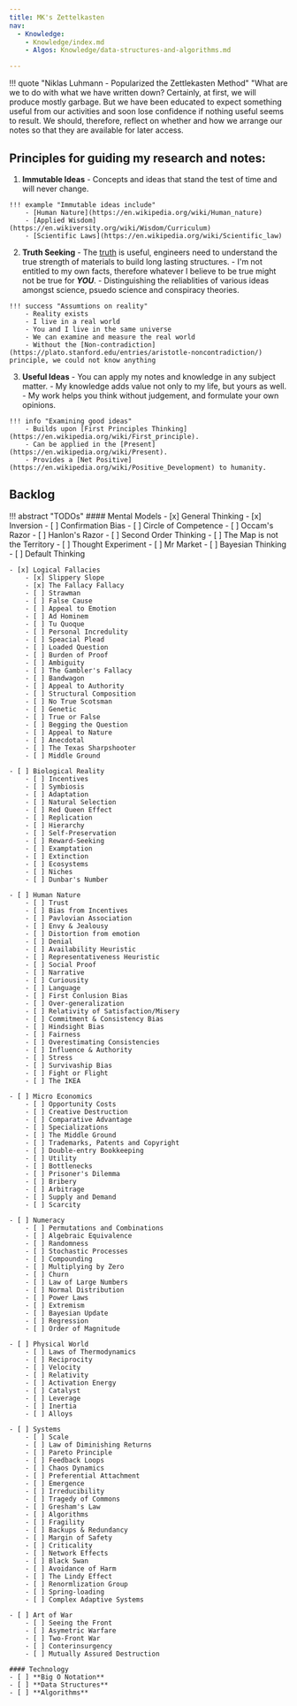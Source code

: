 ```yaml
---
title: MK's Zettelkasten
nav:
  - Knowledge:
    - Knowledge/index.md 
    - Algos: Knowledge/data-structures-and-algorithms.md

---
```

<!-- <style>
  .md-typeset h1,
  .md-content__button {
    display: none;
  }
</style> -->

<!-- <b><h2 align="center">MK Chong</h2></b> -->

!!! quote "Niklas Luhmann - Popularized the Zettlekasten Method"
    "What are we to do with what we have written down? Certainly, at first, we will produce mostly garbage. But we have been educated to expect something useful from our activities and soon lose confidence if nothing useful seems to result. We should, therefore, reflect on whether and how we arrange our notes so that they are available for later access.

## Principles for guiding my research and notes:

  1. **Immutable Ideas** 
    - Concepts and ideas that stand the test of time and will never change.
          
    !!! example "Immutable ideas include"
        - [Human Nature](https://en.wikipedia.org/wiki/Human_nature)
        - [Applied Wisdom](https://en.wikiversity.org/wiki/Wisdom/Curriculum)
        - [Scientific Laws](https://en.wikipedia.org/wiki/Scientific_law)

  2. **Truth Seeking** 
    - The [truth](https://en.wikipedia.org/wiki/Truth) is useful, engineers need to understand the true strength of materials to build long lasting structures.
    - I'm not entitled to my own facts, therefore whatever I believe to be true might not be true for ***YOU***.
    - Distinguishing the reliablities of various ideas amongst science, psuedo science and conspiracy theories.

    !!! success "Assumtions on reality"
        - Reality exists
        - I live in a real world
        - You and I live in the same universe
        - We can examine and measure the real world
        - Without the [Non-contradiction](https://plato.stanford.edu/entries/aristotle-noncontradiction/) principle, we could not know anything

  3. **Useful Ideas**
    - You can apply my notes and knowledge in any subject matter.
    - My knowledge adds value not only to my life, but yours as well.
    - My work helps you think without judgement, and formulate your own opinions.

    !!! info "Examining good ideas"
        - Builds upon [First Principles Thinking](https://en.wikipedia.org/wiki/First_principle).
        - Can be applied in the [Present](https://en.wikipedia.org/wiki/Present).
        - Provides a [Net Positive](https://en.wikipedia.org/wiki/Positive_Development) to humanity. 

## Backlog 

!!! abstract "TODOs"
    #### Mental Models
    - [x] General Thinking
        - [x] Inversion
        - [ ] Confirmation Bias
        - [ ] Circle of Competence 
        - [ ] Occam's Razor 
        - [ ] Hanlon's Razor
        - [ ] Second Order Thinking
        - [ ] The Map is not the Territory
        - [ ] Thought Experiment
        - [ ] Mr Market
        - [ ] Bayesian Thinking
        - [ ] Default Thinking

    - [x] Logical Fallacies
        - [x] Slippery Slope
        - [x] The Fallacy Fallacy
        - [ ] Strawman
        - [ ] False Cause
        - [ ] Appeal to Emotion
        - [ ] Ad Hominem
        - [ ] Tu Quoque
        - [ ] Personal Incredulity
        - [ ] Speacial Plead
        - [ ] Loaded Question
        - [ ] Burden of Proof
        - [ ] Ambiguity
        - [ ] The Gambler's Fallacy
        - [ ] Bandwagon
        - [ ] Appeal to Authority
        - [ ] Structural Composition
        - [ ] No True Scotsman
        - [ ] Genetic
        - [ ] True or False
        - [ ] Begging the Question
        - [ ] Appeal to Nature
        - [ ] Anecdotal
        - [ ] The Texas Sharpshooter
        - [ ] Middle Ground

    - [ ] Biological Reality
        - [ ] Incentives
        - [ ] Symbiosis
        - [ ] Adaptation
        - [ ] Natural Selection
        - [ ] Red Queen Effect
        - [ ] Replication
        - [ ] Hierarchy
        - [ ] Self-Preservation 
        - [ ] Reward-Seeking
        - [ ] Examptation
        - [ ] Extinction
        - [ ] Ecosystems
        - [ ] Niches
        - [ ] Dunbar's Number
    
    - [ ] Human Nature
        - [ ] Trust
        - [ ] Bias from Incentives
        - [ ] Pavlovian Association
        - [ ] Envy & Jealousy
        - [ ] Distortion from emotion
        - [ ] Denial
        - [ ] Availability Heuristic
        - [ ] Representativeness Heuristic
        - [ ] Social Proof
        - [ ] Narrative
        - [ ] Curiousity
        - [ ] Language
        - [ ] First Conlusion Bias
        - [ ] Over-generalization
        - [ ] Relativity of Satisfaction/Misery
        - [ ] Commitment & Consistency Bias
        - [ ] Hindsight Bias
        - [ ] Fairness
        - [ ] Overestimating Consistencies
        - [ ] Influence & Authority
        - [ ] Stress
        - [ ] Survivaship Bias
        - [ ] Fight or Flight
        - [ ] The IKEA
  
    - [ ] Micro Economics
        - [ ] Opportunity Costs
        - [ ] Creative Destruction
        - [ ] Comparative Advantage
        - [ ] Specializations
        - [ ] The Middle Ground
        - [ ] Trademarks, Patents and Copyright
        - [ ] Double-entry Bookkeeping
        - [ ] Utility
        - [ ] Bottlenecks
        - [ ] Prisoner's Dilemma
        - [ ] Bribery
        - [ ] Arbitrage
        - [ ] Supply and Demand
        - [ ] Scarcity
  
    - [ ] Numeracy
        - [ ] Permutations and Combinations
        - [ ] Algebraic Equivalence
        - [ ] Randomness
        - [ ] Stochastic Processes
        - [ ] Compounding 
        - [ ] Multiplying by Zero
        - [ ] Churn
        - [ ] Law of Large Numbers
        - [ ] Normal Distribution
        - [ ] Power Laws
        - [ ] Extremism
        - [ ] Bayesian Update
        - [ ] Regression 
        - [ ] Order of Magnitude

    - [ ] Physical World
        - [ ] Laws of Thermodynamics
        - [ ] Reciprocity
        - [ ] Velocity
        - [ ] Relativity
        - [ ] Activation Energy
        - [ ] Catalyst
        - [ ] Leverage
        - [ ] Inertia
        - [ ] Alloys

    - [ ] Systems
        - [ ] Scale
        - [ ] Law of Diminishing Returns
        - [ ] Pareto Principle
        - [ ] Feedback Loops
        - [ ] Chaos Dynamics
        - [ ] Preferential Attachment
        - [ ] Emergence
        - [ ] Irreducibility
        - [ ] Tragedy of Commons
        - [ ] Gresham's Law
        - [ ] Algorithms
        - [ ] Fragility
        - [ ] Backups & Redundancy
        - [ ] Margin of Safety
        - [ ] Criticality
        - [ ] Network Effects
        - [ ] Black Swan
        - [ ] Avoidance of Harm
        - [ ] The Lindy Effect
        - [ ] Renormlization Group
        - [ ] Spring-loading
        - [ ] Complex Adaptive Systems
  
    - [ ] Art of War
        - [ ] Seeing the Front
        - [ ] Asymetric Warfare
        - [ ] Two-Front War
        - [ ] Conterinsurgency
        - [ ] Mutually Assured Destruction

    #### Technology
    - [ ] **Big O Notation**
    - [ ] **Data Structures**
    - [ ] **Algorithms**


<!-- <div class="flex-container">
     <div><a href="./data-structures-and-algorithms.md" class="flex-button">Data Structures & Algorithms</a></div>
     <div><a href="link2.md" class="flex-button">Mental Models</a></div>
     <div><a href="link3.md" class="flex-button">Business & Leadership</a></div>
     <div><a href="link4.md" class="flex-button">Miscellaneous</a></div>
</div> -->


